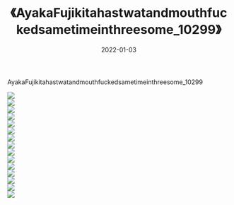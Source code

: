 ﻿---
layout: post
title:  《AyakaFujikitahastwatandmouthfuckedsametimeinthreesome_10299》
date:   2022-01-03
img: http://imgx.orgx.ga/漏D/2022/AyakaFujikitahastwatandmouthfuckedsametimeinthreesome_10299/000.jpg
categories: [美女, 清纯, 唯美]
---

AyakaFujikitahastwatandmouthfuckedsametimeinthreesome_10299

  ![](http://imgx.orgx.ga/漏D/2022/AyakaFujikitahastwatandmouthfuckedsametimeinthreesome_10299/001.jpg) <br> ![](http://imgx.orgx.ga/漏D/2022/AyakaFujikitahastwatandmouthfuckedsametimeinthreesome_10299/002.jpg) <br> ![](http://imgx.orgx.ga/漏D/2022/AyakaFujikitahastwatandmouthfuckedsametimeinthreesome_10299/003.jpg) <br> ![](http://imgx.orgx.ga/漏D/2022/AyakaFujikitahastwatandmouthfuckedsametimeinthreesome_10299/004.jpg) <br> ![](http://imgx.orgx.ga/漏D/2022/AyakaFujikitahastwatandmouthfuckedsametimeinthreesome_10299/005.jpg) <br> ![](http://imgx.orgx.ga/漏D/2022/AyakaFujikitahastwatandmouthfuckedsametimeinthreesome_10299/006.jpg) <br> ![](http://imgx.orgx.ga/漏D/2022/AyakaFujikitahastwatandmouthfuckedsametimeinthreesome_10299/007.jpg) <br> ![](http://imgx.orgx.ga/漏D/2022/AyakaFujikitahastwatandmouthfuckedsametimeinthreesome_10299/008.jpg) <br> ![](http://imgx.orgx.ga/漏D/2022/AyakaFujikitahastwatandmouthfuckedsametimeinthreesome_10299/009.jpg) <br> ![](http://imgx.orgx.ga/漏D/2022/AyakaFujikitahastwatandmouthfuckedsametimeinthreesome_10299/010.jpg) <br> ![](http://imgx.orgx.ga/漏D/2022/AyakaFujikitahastwatandmouthfuckedsametimeinthreesome_10299/011.jpg) <br> ![](http://imgx.orgx.ga/漏D/2022/AyakaFujikitahastwatandmouthfuckedsametimeinthreesome_10299/012.jpg) <br> ![](http://imgx.orgx.ga/漏D/2022/AyakaFujikitahastwatandmouthfuckedsametimeinthreesome_10299/013.jpg) <br> ![](http://imgx.orgx.ga/漏D/2022/AyakaFujikitahastwatandmouthfuckedsametimeinthreesome_10299/014.jpg) <br> ![](http://imgx.orgx.ga/漏D/2022/AyakaFujikitahastwatandmouthfuckedsametimeinthreesome_10299/015.jpg) <br>